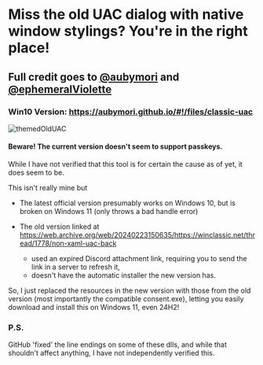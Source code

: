 
# Miss the old UAC dialog with native window stylings? You're in the right place!
## Full credit goes to [@aubymori](https://github.com/aubymori) and [@ephemeralViolette](https://github.com/ephemeralViolette/)

### Win10 Version: https://aubymori.github.io/#!/files/classic-uac
![themedOldUAC](https://github.com/user-attachments/assets/70e1ee9f-c676-4034-82ab-d890a117aae9)

#### Beware! The current version doesn't seem to support passkeys.
While I have not verified that this tool is for certain the cause as of yet, it does seem to be.

This isn't really mine but 
- The latest official version presumably works on Windows 10, but is broken on Windows 11 (only throws a bad handle error)
  
- The old version linked at https://web.archive.org/web/20240223150635/https://winclassic.net/thread/1778/non-xaml-uac-back
  - used an expired Discord attachment link, requiring you to send the link in a server to refresh it,
  - doesn't have the automatic installer the new version has.
 
So, I just replaced the resources in the new version with those from the old version (most importantly the compatible consent.exe), letting you easily download and install this on Windows 11, even 24H2!

### P.S. 
GitHub 'fixed' the line endings on some of these dlls, and while that shouldn't affect anything, I have not independently verified this.

